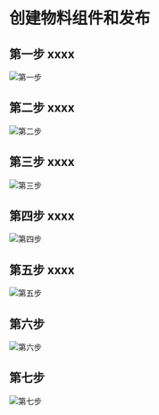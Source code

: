 # 创建物料组件和发布

<card>

  ## 第一步 xxxx
  ![第一步](https://image.parligerly.com/gifox/c_1.gif)  
</card>

<card>

  ## 第二步 xxxx
  ![第二步](https://image.parligerly.com/gifox/c_2.gif)  
</card>
<card>

  ## 第三步 xxxx
  ![第三步](https://image.parligerly.com/gifox/c_3.gif)  
</card>
<card>

  ## 第四步 xxxx
  ![第四步](https://image.parligerly.com/gifox/c_4.gif)  
</card>
<card>

  ## 第五步 xxxx
  ![第五步](https://image.parligerly.com/gifox/c_5.gif)  
</card>
<card>

  ## 第六步
  ![第六步](https://image.parligerly.com/gifox/c_6.gif)  
</card>
<card>

  ## 第七步
  ![第七步](https://image.parligerly.com/gifox/c_7.gif)  
</card>